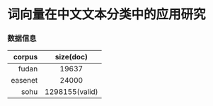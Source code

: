 # 词向量在中文文本分类中的应用研究
### 数据信息
| corpus      | size(doc)      |
| ----------: |:-------------: |
| fudan       | 19637          |
| easenet     | 24000          |
| sohu        | 1298155(valid) |

